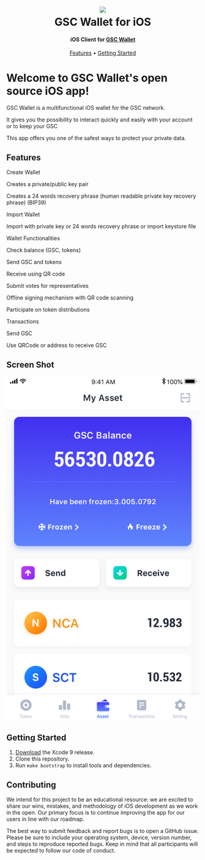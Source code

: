 <h1 align="center">
  <br>
  <img width="40%" src="https://i.loli.net/2018/06/19/5b290aa0885f1.png">
  <br>
  GSC Wallet for iOS
  <br>
</h1>

<h4 align="center">
  iOS Client for <a href="https://gsc.social">GSC Wallet</a>
</h4>

<p align="center">
  <a href="#Features">Features</a> •
  <a href="#Getting Started">Getting Started</a> 
</p>


# Welcome to GSC Wallet's open source iOS app!

GSC Wallet is a multifunctional iOS wallet for the GSC network.

It gives you the possibility to interact quickly and easily with your account or to keep your GSC

This app offers you one of the safest ways to protect your private data.


## Features

Create Wallet

Creates a private/public key pair

Creates a 24 words recovery phrase (human readable private key recovery phrase) (BIP39)

Import Wallet

Import with private key or 24 words recovery phrase or import keystore file

Wallet Functionalities

Check balance (GSC, tokens)

Send GSC and tokens

Receive using QR code

Submit votes for representatives

Offline signing mechanism with QR code scanning

Participate on token distributions

Transactions

Send GSC

Use QRCode or address to receive GSC

## Screen Shot
![image](https://github.com/gscsocial/wallet-iOS/blob/master/screenshoots/home.png)

## Getting Started

1. [Download](https://developer.apple.com/xcode/download/) the Xcode 9 release.
1. Clone this repository.
1. Run `make bootstrap` to install tools and dependencies.

## Contributing

We intend for this project to be an educational resource: we are excited to
share our wins, mistakes, and methodology of iOS development as we work
in the open. Our primary focus is to continue improving the app for our users in
line with our roadmap.

The best way to submit feedback and report bugs is to open a GitHub issue.
Please be sure to include your operating system, device, version number, and
steps to reproduce reported bugs. Keep in mind that all participants will be
expected to follow our code of conduct.
